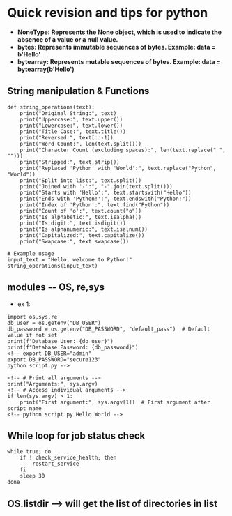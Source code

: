 # Quick revision and tips for python
- **NoneType: Represents the None object, which is used to indicate the absence of a value or a null value.**
- **bytes: Represents immutable sequences of bytes. Example: data = b'Hello'**
- **bytearray: Represents mutable sequences of bytes. Example: data = bytearray(b'Hello')**

## String manipulation & Functions 
```
def string_operations(text):
    print("Original String:", text)
    print("Uppercase:", text.upper())
    print("Lowercase:", text.lower())
    print("Title Case:", text.title())
    print("Reversed:", text[::-1])
    print("Word Count:", len(text.split()))
    print("Character Count (excluding spaces):", len(text.replace(" ", "")))
    print("Stripped:", text.strip())
    print("Replaced 'Python' with 'World':", text.replace("Python", "World"))
    print("Split into list:", text.split())
    print("Joined with '-':", "-".join(text.split()))
    print("Starts with 'Hello':", text.startswith("Hello"))
    print("Ends with 'Python!':", text.endswith("Python!"))
    print("Index of 'Python':", text.find("Python"))
    print("Count of 'o':", text.count("o"))
    print("Is alphabetic:", text.isalpha())
    print("Is digit:", text.isdigit())
    print("Is alphanumeric:", text.isalnum())
    print("Capitalized:", text.capitalize())
    print("Swapcase:", text.swapcase())

# Example usage
input_text = "Hello, welcome to Python!"
string_operations(input_text)
```
## modules -- OS, re,sys
- ex 1:
```
import os,sys,re
db_user = os.getenv("DB_USER")
db_password = os.getenv("DB_PASSWORD", "default_pass")  # Default value if not set
print(f"Database User: {db_user}")
print(f"Database Password: {db_password}")
<!-- export DB_USER="admin"
export DB_PASSWORD="secure123"
python script.py --> 
```
```
<!-- # Print all arguments -->
print("Arguments:", sys.argv)
<!-- # Access individual arguments -->
if len(sys.argv) > 1:
    print("First argument:", sys.argv[1])  # First argument after script name
<!-- python script.py Hello World -->
```
## While loop for job status check 
```
while true; do
    if ! check_service_health; then
        restart_service
    fi
    sleep 30
done
```
## OS.listdir --> will get the list of directories in list 
